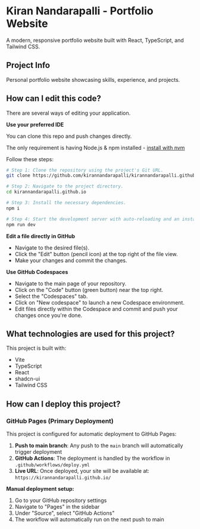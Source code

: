 # Kiran Nandarapalli - Portfolio Website

A modern, responsive portfolio website built with React, TypeScript, and Tailwind CSS.

## Project Info

Personal portfolio website showcasing skills, experience, and projects.

## How can I edit this code?

There are several ways of editing your application.

**Use your preferred IDE**

You can clone this repo and push changes directly.

The only requirement is having Node.js & npm installed - [install with nvm](https://github.com/nvm-sh/nvm#installing-and-updating)

Follow these steps:

```sh
# Step 1: Clone the repository using the project's Git URL.
git clone https://github.com/kirannandarapalli/kirannandarapalli.github.io.git

# Step 2: Navigate to the project directory.
cd kirannandarapalli.github.io

# Step 3: Install the necessary dependencies.
npm i

# Step 4: Start the development server with auto-reloading and an instant preview.
npm run dev
```

**Edit a file directly in GitHub**

- Navigate to the desired file(s).
- Click the "Edit" button (pencil icon) at the top right of the file view.
- Make your changes and commit the changes.

**Use GitHub Codespaces**

- Navigate to the main page of your repository.
- Click on the "Code" button (green button) near the top right.
- Select the "Codespaces" tab.
- Click on "New codespace" to launch a new Codespace environment.
- Edit files directly within the Codespace and commit and push your changes once you're done.

## What technologies are used for this project?

This project is built with:

- Vite
- TypeScript
- React
- shadcn-ui
- Tailwind CSS

## How can I deploy this project?

### GitHub Pages (Primary Deployment)

This project is configured for automatic deployment to GitHub Pages:

1. **Push to main branch**: Any push to the `main` branch will automatically trigger deployment
2. **GitHub Actions**: The deployment is handled by the workflow in `.github/workflows/deploy.yml`
3. **Live URL**: Once deployed, your site will be available at: `https://kirannandarapalli.github.io/`

**Manual deployment setup:**
1. Go to your GitHub repository settings
2. Navigate to "Pages" in the sidebar
3. Under "Source", select "GitHub Actions"
4. The workflow will automatically run on the next push to main


